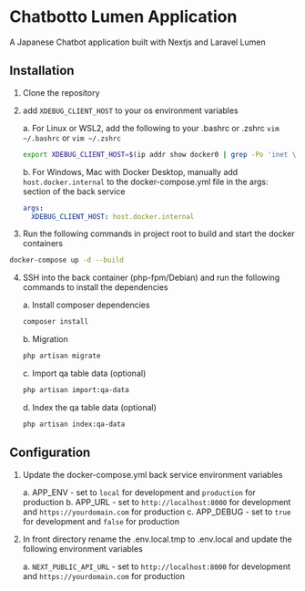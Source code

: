 # Chatbotto Lumen Application
A Japanese Chatbot application built with Nextjs and Laravel Lumen

## Installation
1. Clone the repository
2. add `XDEBUG_CLIENT_HOST` to your os environment variables
    
    a. For Linux or WSL2, add the following to your .bashrc or .zshrc `vim ~/.bashrc` or `vim ~/.zshrc`
    ```bash
    export XDEBUG_CLIENT_HOST=$(ip addr show docker0 | grep -Po 'inet \K[\d.]+')
    ```
    b. For Windows, Mac with Docker Desktop, manually add `host.docker.internal` to the docker-compose.yml file in the args: section of the back service
    ```yaml
    args:
      XDEBUG_CLIENT_HOST: host.docker.internal
    ```
    
3. Run the following commands in project root to build and start the docker containers
```bash
docker-compose up -d --build
```
4. SSH into the back container (php-fpm/Debian) and run the following commands to install the dependencies
   
    a. Install composer dependencies
    ```bash
    composer install
    ```
    b. Migration
    ```bash
    php artisan migrate
    ```
    c. Import qa table data (optional)
    ```bash
    php artisan import:qa-data
    ```
    d. Index the qa table data (optional)
    ```bash
    php artisan index:qa-data
    ```


## Configuration

1. Update the docker-compose.yml back service environment variables

    a. APP_ENV - set to `local` for development and `production` for production
    b. APP_URL - set to `http://localhost:8000` for development and `https://yourdomain.com` for production
    c. APP_DEBUG - set to `true` for development and `false` for production

2. In front directory rename the .env.local.tmp to .env.local and update the following environment variables

    a. `NEXT_PUBLIC_API_URL` - set to `http://localhost:8000` for development and `https://yourdomain.com` for production



